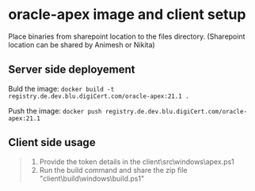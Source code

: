 # oracle-apex image and client setup

Place binaries from sharepoint location to the files directory.
(Sharepoint location can be shared by Animesh or Nikita)

## Server side deployement

Buld the image:
    `docker build -t registry.de.dev.blu.digiCert.com/oracle-apex:21.1 .`

Push the image:
    `docker push registry.de.dev.blu.digiCert.com/oracle-apex:21.1`

## Client side usage

> 1. Provide the token details in the client\src\windows\apex.ps1
> 2. Run the build command and share the zip file "client\build\windows\build.ps1"
